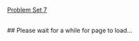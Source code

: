 [Problem Set 7](https://aakashahuja30.github.io/Data-Visualization/ProblemSet7.html)

<br/>
## Please wait for a while for page to load...
